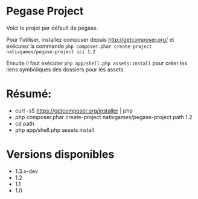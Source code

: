 Pegase Project
==============

Voici le projet par défault de pégase.

Pour l'utiliser, installez composer depuis http://getcomposer.org/ 
et exécutez la commande `php composer.phar create-project nativgames/pegase-project ici 1.2`

Ensuite il faut exécuter `php app/shell.php assets:install` pour créer les liens symboliques des dossiers pour les assets.

Résumé:
=======

- curl -sS https://getcomposer.org/installer | php 
- php composer.phar create-project nativgames/pegase-project path 1.2
- cd path
- php app/shell.php assets:install

Versions disponibles
====================

- 1.3.x-dev
- 1.2
- 1.1
- 1.0


